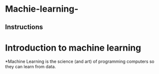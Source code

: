 # Machie-learning-


## Instructions
# Introduction to machine learning 

 *Machine Learning is the science (and art) of programming computers so they can
learn from data. 
